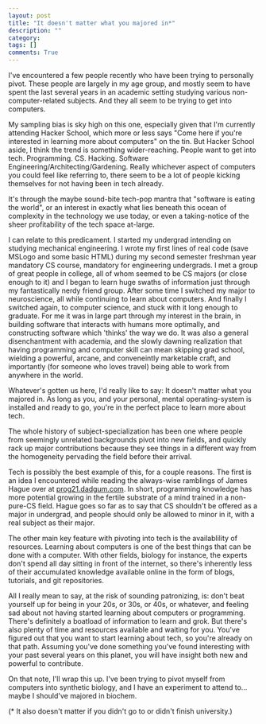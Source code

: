 ```yaml
---
layout: post
title: "It doesn't matter what you majored in*"
description: ""
category: 
tags: []
comments: True
---
```



I've encountered a few people recently who have been trying to personally pivot. These people are largely in my age group, and mostly seem to have spent the last several years in an academic setting studying various non-computer-related subjects. And they all seem to be trying to get into computers.

My sampling bias is sky high on this one, especially given that I'm currently attending Hacker School, which more or less says "Come here if you're interested in learning more about computers" on the tin. But Hacker School aside, I think the trend is something wider-reaching. People want to get into tech. Programming. CS. Hacking. Software Engineering/Architecting/Gardening. Really whichever aspect of computers you could feel like referring to, there seem to be a lot of people kicking themselves for not having been in tech already.

<!--more-->

It's through the maybe sound-bite tech-pop mantra that "software is eating the world", or an interest in exactly what lies beneath this ocean of complexity in the technology we use today, or even a taking-notice of the sheer profitability of the tech space at-large.

I can relate to this predicament. I started my undergrad intending on studying mechanical engineering. I wrote my first lines of real code (save MSLogo and some basic HTML) during my second semester freshman year mandatory CS course, mandatory for engineering undergrads. I met a group of great people in college, all of whom seemed to be CS majors (or close enough to it) and I began to learn huge swaths of information just through my fantastically nerdy friend group. After some time I switched my major to neuroscience, all while continuing to learn about computers. And finally I switched again, to computer science, and stuck with it long enough to graduate. For me it was in large part through my interest in the brain, in building software that interacts with humans more optimally, and constructing software which 'thinks' the way we do. It was also a general disenchantment with academia, and the slowly dawning realization that having programming and computer skill can mean skipping grad school, wielding a powerful, arcane, and conveneintly marketable craft, and importantly (for someone who loves travel) being able to work from anywhere in the world.

Whatever's gotten us here, I'd really like to say: It doesn't matter what you majored in. As long as you, and your personal, mental operating-system is installed and ready to go, you're in the perfect place to learn more about tech.

The whole history of subject-specialization has been one where people from seemingly unrelated backgrounds pivot into new fields, and quickly rack up major contributions because they see things in a different way from the homogeneity pervading the field before their arrival.

Tech is possibly the best example of this, for a couple reasons.  The first is an idea I encountered while reading the always-wise ramblings of James Hague over at [prog21.dadgum.com](prog21.dadgum.com). In short, programming knowledge has more potential growing in the fertile substrate of a mind trained in a non-pure-CS field. Hague goes so far as to say that CS shouldn't be offered as a major in undergrad, and people should only be allowed to minor in it, with a real subject as their major.

The other main key feature with pivoting into tech is the availablility of resources. Learning about computers is one of the best things that can be done with a computer. With other fields, biology for instance, the experts don't spend all day sitting in front of the internet, so there's inherently less of their accumulated knowledge available online in the form of blogs, tutorials, and git repositories.

All I really mean to say, at the risk of sounding patronizing, is: don't beat yourself up for being in your 20s, or 30s, or 40s, or whatever, and feeling sad about not having started learning about computers or programming. There's definitely a boatload of information to learn and grok. But there's also plenty of time and resources available and waiting for you. You've figured out that you want to start learning about tech, so you're already on that path. Assuming you've done something  you've found interesting with your past several years on this planet, you will have insight both new and powerful to contribute.

On that note, I'll wrap this up. I've been trying to pivot myself from computers into synthetic biology, and I have an experiment to attend to... maybe I should've majored in biochem.

(\* It also doesn't matter if you didn't go to or didn't finish university.)
